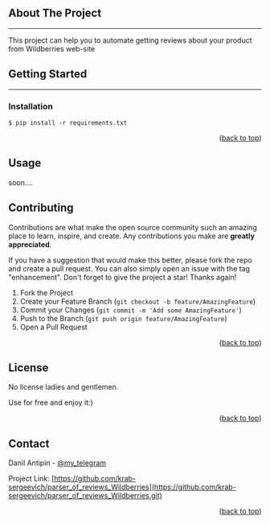 <!-- ABOUT THE PROJECT -->

## About The Project

___

This project can help you to automate getting reviews about your product from Wildberries web-site


<!-- GETTING STARTED -->

## Getting Started

___
### Installation

```$ pip install -r requirements.txt```

<p align="right">(<a href="#readme-top">back to top</a>)</p>



<!-- USAGE EXAMPLES -->

## Usage

soon....

<!-- CONTRIBUTING -->
## Contributing

Contributions are what make the open source community such an amazing place to learn, inspire, and create. Any contributions you make are **greatly appreciated**.

If you have a suggestion that would make this better, please fork the repo and create a pull request. You can also simply open an issue with the tag "enhancement".
Don't forget to give the project a star! Thanks again!

1. Fork the Project
2. Create your Feature Branch (`git checkout -b feature/AmazingFeature`)
3. Commit your Changes (`git commit -m 'Add some AmazingFeature'`)
4. Push to the Branch (`git push origin feature/AmazingFeature`)
5. Open a Pull Request

<p align="right">(<a href="#readme-top">back to top</a>)</p>
<!-- CONTACT -->

<!-- LICENSE -->
## License

No license ladies and gentlemen.

Use for free and enjoy it:)

<p align="right">(<a href="#readme-top">back to top</a>)</p>

## Contact

Danil Antipin - [@my_telegram](https://t.me/krab_sergeevich)

Project Link: [https://github.com/krab-sergeevich/parser_of_reviews_Wildberries](https://github.com/krab-sergeevich/parser_of_reviews_Wildberries.git)

<p align="right">(<a href="#readme-top">back to top</a>)</p>
